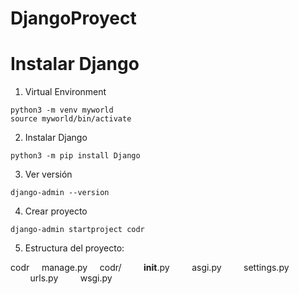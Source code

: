 # DjangoProyect

# Instalar Django

1. Virtual Environment
```
python3 -m venv myworld
source myworld/bin/activate
```
2. Instalar Django
```
python3 -m pip install Django
```
3. Ver versión
```
django-admin --version 
```
4. Crear proyecto
```
django-admin startproject codr
```

5. Estructura del proyecto:

codr
    manage.py
    codr/
        __init__.py
        asgi.py
        settings.py
        urls.py
        wsgi.py